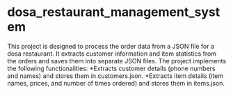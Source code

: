 # dosa_restaurant_management_system

This project is designed to process the order data from a JSON file for a dosa restaurant. It extracts customer information and item statistics from the orders and saves them into separate JSON files. The project implements the following functionalities:
*Extracts customer details (phone numbers and names) and stores them in customers.json.
*Extracts item details (item names, prices, and number of times ordered) and stores them in items.json.
